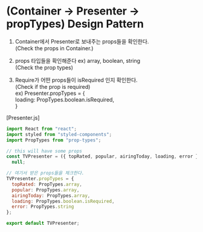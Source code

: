 # (Container -> Presenter -> propTypes) Design Pattern

1. Container에서 Presenter로 보내주는 props들을 확인한다.  
   (Check the props in Container.)

2. props 타입들을 확인해준다 ex) array, boolean, string  
   (Check the prop types)

3. Require가 어떤 props들이 isRequired 인지 확인한다.  
   (Check if the prop is required)  
   ex) Presenter.propTypes = {  
   loading: PropTypes.boolean.isRequired,  
   }

[Presenter.js]

```js
import React from "react";
import styled from "styled-components";
import PropTypes from "prop-types";

// this will have some props
const TVPresenter = ({ topRated, popular, airingToday, loading, error }) =>
  null;

// 여기서 받은 props들을 체크한다.
TVPresenter.propTypes = {
  topRated: PropTypes.array,
  popular: PropTypes.array,
  airingToday: PropTypes.array,
  loading: PropTypes.boolean.isRequired,
  error: PropTypes.string
};

export default TVPresenter;
```
